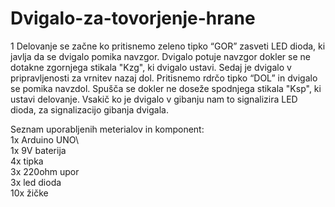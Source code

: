 # Dvigalo-za-tovorjenje-hrane
1
Delovanje se začne ko pritisnemo zeleno tipko “GOR” zasveti LED dioda, ki javlja da se dvigalo pomika navzgor. Dvigalo potuje navzgor dokler se ne dotakne zgornjega stikala "Kzg", ki dvigalo ustavi. Sedaj je dvigalo v pripravljenosti za vrnitev nazaj dol. Pritisnemo rdrčo tipko “DOL” in dvigalo se pomika navzdol. Spušča se dokler ne doseže spodnjega stikala "Ksp", ki ustavi delovanje. Vsakič ko je dvigalo v gibanju nam to signalizira LED dioda, za signalizacijo gibanja dvigala.

Seznam uporabljenih meterialov in komponent:\
1x Arduino UNO\  
1x 9V baterija\
4x tipka\
3x 220ohm upor\
3x led dioda\
10x žičke

